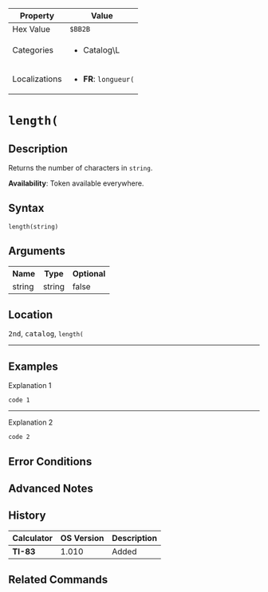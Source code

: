 | Property      | Value |
|---------------|-------|
| Hex Value     | `$BB2B`|
| Categories    | <ul><li>Catalog\L</li></ul> |
| Localizations | <ul><li><b>FR</b>: `longueur(`</li></ul> |

# `length(`

## Description
Returns the number of characters in `string`.


<b>Availability</b>: Token available everywhere.

## Syntax
`length(string)`

## Arguments
<table>
<tr><th>Name</th><th>Type</th><th>Optional</th></tr>

<tr><td>string</td><td>string</td><td>false</td></tr>

</table>

## Location
<kbd>2nd</kbd>, <kbd>catalog</kbd>, `length(`
<hr>

## Examples

Explanation 1
```ti-basic
code 1
```
---
Explanation 2
```ti-basic
code 2
```

## Error Conditions


## Advanced Notes


## History
| Calculator | OS Version | Description |
|------------|------------|-------------|
| <b>TI-83</b> | 1.010 | Added

## Related Commands

    